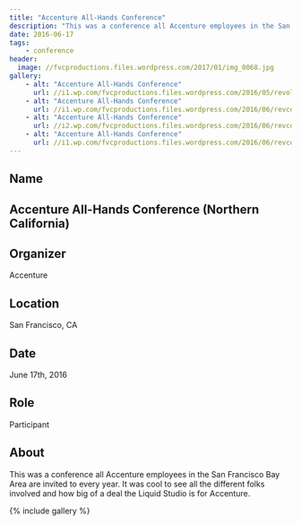 ```yaml
---
title: "Accenture All-Hands Conference"
description: "This was a conference all Accenture employees in the San Francisco Bay Area are invited to every year."
date: 2016-06-17
tags:
    - conference
header:
  image: //fvcproductions.files.wordpress.com/2017/01/img_0068.jpg
gallery:
    - alt: "Accenture All-Hands Conference"
      url: //i1.wp.com/fvcproductions.files.wordpress.com/2016/05/revolutionconf-2016.png
    - alt: "Accenture All-Hands Conference"
      url: //i1.wp.com/fvcproductions.files.wordpress.com/2016/06/revconf-2.jpg
    - alt: "Accenture All-Hands Conference"
      url: //i2.wp.com/fvcproductions.files.wordpress.com/2016/06/revconf-19.jpg
    - alt: "Accenture All-Hands Conference"
      url: //i1.wp.com/fvcproductions.files.wordpress.com/2016/06/revconf2016-0009.jpg
---
```


## Name

## Accenture All-Hands Conference (Northern California)

## Organizer

Accenture

## Location

San Francisco, CA

## Date

June 17th, 2016

## Role

Participant

## About

This was a conference all Accenture employees in the San Francisco Bay Area are invited to every year. It was cool to see all the different folks involved and how big of a deal the Liquid Studio is for Accenture.

{% include gallery %}

